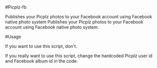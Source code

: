 #Picplz-fb

Publishes your Picplz photos to your Facebook account using Facebook native photo system Publishes your Picplz photos to your Facebook account using Facebook native photo system.

#Usage

If you want to use this script, don't.

If you really want to use this script, change the hardcoded Picplz user id and Facebook album id in the code.

